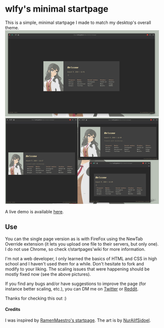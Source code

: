 # wlfy's minimal startpage
This is a simple, minimal startpage I made to match my desktop's overall theme.
![Fullscreen view](assets/img/fs.png)
![Responsive view](assets/img/responsive.png)

A live demo is available [here](https://wolfiy.gitlab.io/wlfys-minimal-startpage/).

## Use
You can the single page version as is with FireFox using the NewTab Override extension (it lets you upload one file to their servers, but only one). I do not use Chrome, so check r/startpages'wiki for more information.

I'm not a web developer, I only learned the basics of HTML and CSS in high school and I haven't used them for a while. Don't hesitate to fork and modify to your liking. The scaling issues that were happening should be mostly fixed now (see the above pictures).

If you find any bugs and/or have suggestions to improve the page (for instance better scaling, etc.), you can DM me on [Twitter](https://twitter.com/wolfiiy) or [Reddit](https://www.reddit.com/user/Wolfiy/).

Thanks for checking this out :)

#### Credits
I was inspired by [RamenMaestro's startpage](https://github.com/RamenMaestro/startpage).
The art is by [NurAlifSidoel](https://www.deviantart.com/nuralifsidoel/art/Futaba-Rio-Seishun-Buta-Yarou-Vector-778405449).